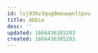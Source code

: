 ```yaml
---
id: lvj83bv3qug8meuwpnltpvu
title: Abbie
desc: ''
updated: 1666436385203
created: 1666436385203
---
```

